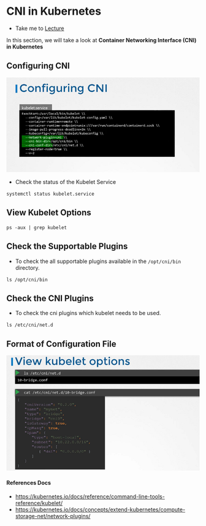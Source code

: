 # CNI in Kubernetes

- Take me to [Lecture](https://kodekloud.com/topic/cni-in-kubernetes/)

In this section, we will take a look at **Container Networking Interface (CNI) in Kubernetes**

## Configuring CNI

![net-1](../../images/net1.PNG)

- Check the status of the Kubelet Service

```
systemctl status kubelet.service
```

## View Kubelet Options

```
ps -aux | grep kubelet
```

## Check the Supportable Plugins

- To check the all supportable plugins available in the `/opt/cni/bin` directory.

```
ls /opt/cni/bin

```

## Check the CNI Plugins

- To check the cni plugins which kubelet needs to be used.

```
ls /etc/cni/net.d

```

## Format of Configuration File  

![net-2](../../images/net2.PNG)

#### References Docs

- <https://kubernetes.io/docs/reference/command-line-tools-reference/kubelet/>
- <https://kubernetes.io/docs/concepts/extend-kubernetes/compute-storage-net/network-plugins/>
